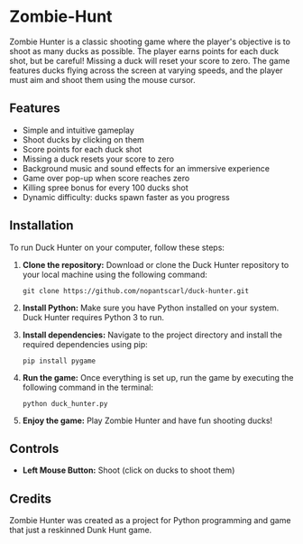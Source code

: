 # Zombie-Hunt
Zombie Hunter is a classic shooting game where the player's objective is to shoot as many ducks as possible. The player earns points for each duck shot, but be careful! Missing a duck will reset your score to zero. The game features ducks flying across the screen at varying speeds, and the player must aim and shoot them using the mouse cursor.

## Features

- Simple and intuitive gameplay
- Shoot ducks by clicking on them
- Score points for each duck shot
- Missing a duck resets your score to zero
- Background music and sound effects for an immersive experience
- Game over pop-up when score reaches zero
- Killing spree bonus for every 100 ducks shot
- Dynamic difficulty: ducks spawn faster as you progress

## Installation

To run Duck Hunter on your computer, follow these steps:

1. **Clone the repository:** Download or clone the Duck Hunter repository to your local machine using the following command:

    ```
    git clone https://github.com/nopantscarl/duck-hunter.git
    ```

2. **Install Python:** Make sure you have Python installed on your system. Duck Hunter requires Python 3 to run.

3. **Install dependencies:** Navigate to the project directory and install the required dependencies using pip:

    ```
    pip install pygame
    ```

4. **Run the game:** Once everything is set up, run the game by executing the following command in the terminal:

    ```
    python duck_hunter.py
    ```

5. **Enjoy the game:** Play Zombie Hunter and have fun shooting ducks!

## Controls

- **Left Mouse Button:** Shoot (click on ducks to shoot them)

## Credits

Zombie Hunter was created as a project for Python programming and game that just a reskinned Dunk Hunt game.



